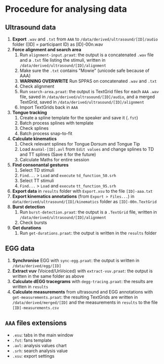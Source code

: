 # Procedure for analysing data

## Ultrasound data

1. **Export** `.wav` and `.txt` from `AAA` to `/data/derived/ultrasound/[ID]/audio` folder ([ID] = participant ID) as [ID]-00n.wav
1. **Force alignment and search area**
   1. Run `alignment-input.praat`: the output is a concatenated `.wav` file and a `.txt` file listing the stimuli, written in `/data/derived/ultrasound/[ID]/alignment`
   1. Make sure the `.txt` contains "Mowie" (unicode safe because of AAA)
   1. **WARNING OVERWRITE** Run SPPAS on concatenated `.wav` and `.txt`
   1. Check alignment
   1. Run `search-area.praat`: the output is TextGrid files for each `AAA` `.wav` file, saved in `/data/derived/ultrasound/[ID]/audio`, and a merged TextGrid, saved in `/data/derived/ultrasound/[ID]/alignment`
   1. Import TextGrids back in `AAA`
1. **Tongue tracking**
   1. Create a spline template for the speaker and save it (`.fst`)
   1. Batch process splines with template
   1. Check splines
   1. Batch process snap-to-fit
1. **Calculate kinematics**
   1. Check relevant splines for Tongue Dorsum and Tongue Tip
   1. Load `AnaVal-[ID].avl` from `Edit values` and change splines to TD and TT splines (Save it for the future)
   1. Calculate Maths for entire session
1. **Find consonantal gestures**
   1. Select TD stimuli
   1. `Find...` > `Load` and `execute` `td_function_50.srh`
   1. Select TT stimuli
   1. `Find...` > `Load` and `execute` `tt_function_95.srh`
1. **Export data** in `results` folder with `Export.xsu` to the file `[ID]-aaa.txt`
1. **Export kinematics annotations** (from `Export > Files...`) in `data/derived/ultrasound/[ID]/kinematics` folder as `[ID]-00n.TextGrid`
1. **Burst detection**
   1. Run `burst-detection.praat`: the output is a `.TextGrid` file, written in `/data/derived/ultrasound/[ID]/alignment`
   1. Check bursts
1. **Get durations**
   1. Run `get-durations.praat`: the output is written in the `results` folder

## EGG data

1. **Synchronise** EGG with `sync-egg.praat`: the output is written in `/data/derived/egg/[ID]`
1. **Extract vuv** (Voiced/UnVoiced) with `extract-vuv.praat`: the output is written in the same folder as above
1. **Calculate dEGG tracegrams** with `degg-tracing.praat`: the results are written in `results`
1. **Calculate measurements** from ultrasound and EGG annotations with `get-measurements.praat`: the resulting TextGrids are written in `/data/derived/merged/[ID]` and the measurements in `results` to the file `[ID]-measurements.csv`

## `AAA` files extensions
* `.esu`: tabs in the main window
* `.fst`: fans template
* `.avl`: analysis values chart
* `.srh`: search analysis value
* `.xsu`: export settings
